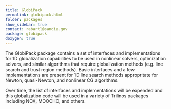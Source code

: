 ```yaml
---
title: GlobiPack
permalink: globipack.html
folder: packages
show_sidebar: true
contact: rabartl@sandia.gov
package: globipack
doxygen: true
---
```


The GlobiPack package contains a set of interfaces and implementations for 1D globalization capabilities to be used in nonlinear solvers, optimization solvers, and similar algorithms that require globalization methods (e.g. line search and trust region methods). Basic interfaces and a few implementations are present for 1D line search methods appropritate for Newton, quasi-Newton, and nonlinear CG algorithms.  

Over time, the list of interfaces and implementations will be expended and this globalization code will be used in a variety of Trilinos packages including NOX, MOOCHO, and others.
